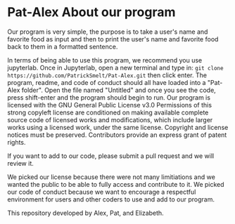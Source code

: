 # Pat-Alex About our program
Our program is very simple, the purpose is to take a user's name and favorite food as input and then to print the user's name and favorite food back to them in a formatted sentence. 

In terms of being able to use this program, we recommend you use jupyterlab. Once in Jupyterlab, open a new terminal and type in: `git clone https://github.com/PatrickSmelt/Pat-Alex.git` then click enter. The program, readme, and code of conduct should all have loaded into a "Pat-Alex folder". Open the file named "Untitled" and once you see the code, press shift-enter and the program should begin to run.
Our program is licensed with the GNU General Public License v3.0
Permissions of this strong copyleft license are conditioned on making available complete source code of licensed works and modifications, which include larger works using a licensed work, under the same license. Copyright and license notices must be preserved. Contributors provide an express grant of patent rights.

If you want to add to our code, please submit a pull request and we will review it. 

We picked our license because there were not many limitiations and we wanted the public to be able to fully access and contribute to it. 
We picked our code of conduct because we want to encourage a respectful environment for users and other coders to use and add to our program.

This repository developed by Alex, Pat, and Elizabeth.

